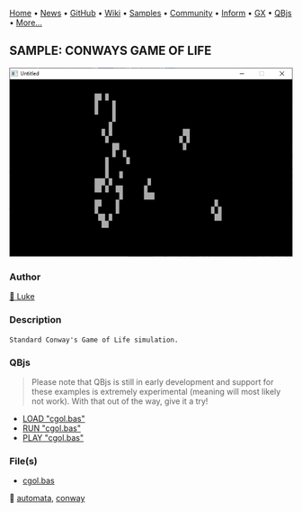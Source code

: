 [Home](https://qb64.com) • [News](../../news.md) • [GitHub](https://github.com/QB64Official/qb64) • [Wiki](https://github.com/QB64Official/qb64/wiki) • [Samples](../../samples.md) • [Community](../../community.md) • [Inform](../../inform.md) • [GX](../../gx.md) • [QBjs](../../qbjs.md) • [More...](../../more.md)

## SAMPLE: CONWAYS GAME OF LIFE

![screenshot.png](img/screenshot.png)

### Author

[🐝 Luke](../luke.md) 

### Description

```text
Standard Conway's Game of Life simulation.
```

### QBjs

> Please note that QBjs is still in early development and support for these examples is extremely experimental (meaning will most likely not work). With that out of the way, give it a try!

* [LOAD "cgol.bas"](https://v6p9d9t4.ssl.hwcdn.net/html/5963335/index.html?src=https://qb64.com/samples/conways-game-of-life/src/cgol.bas)
* [RUN "cgol.bas"](https://v6p9d9t4.ssl.hwcdn.net/html/5963335/index.html?mode=auto&src=https://qb64.com/samples/conways-game-of-life/src/cgol.bas)
* [PLAY "cgol.bas"](https://v6p9d9t4.ssl.hwcdn.net/html/5963335/index.html?mode=play&src=https://qb64.com/samples/conways-game-of-life/src/cgol.bas)

### File(s)

* [cgol.bas](src/cgol.bas)

🔗 [automata](../automata.md), [conway](../conway.md)
